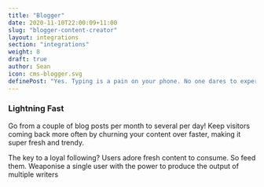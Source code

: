 ```yaml
---
title: "Blogger"
date: 2020-11-10T22:00:09+11:00
slug: "blogger-content-creator"
layout: integrations
section: "integrations"
weight: 8
draft: true
author: Sean
icon: cms-blogger.svg
definePost: "Yes. Typing is a pain on your phone. No one dares to experience the torture of producing written content on a tiny screen with a touch keypad. However, with ContentFlame, you can do it with ease. Use a combination of express content creation and voice dictation to create content that is engaging and converts! "
---
```


### Lightning Fast

Go from a couple of blog posts per month to several per day! Keep visitors coming back more often by churning your content over faster, making it super fresh and trendy.

The key to a loyal following? Users adore fresh content to consume. So feed them. Weaponise a single user with the power to produce the output of multiple writers

